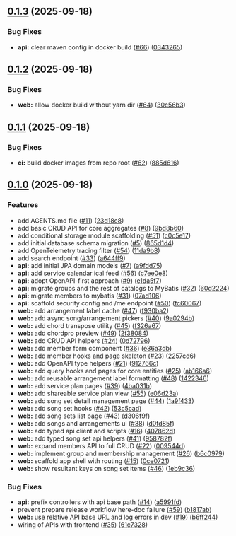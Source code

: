 ## [0.1.3](https://github.com/homeputers/ebal-v2/compare/v0.1.2...v0.1.3) (2025-09-18)

### Bug Fixes

* **api:** clear maven config in docker build ([#66](https://github.com/homeputers/ebal-v2/issues/66)) ([0343265](https://github.com/homeputers/ebal-v2/commit/03432650cdbd4de85343dda70d256c90912cf95f))
## [0.1.2](https://github.com/homeputers/ebal-v2/compare/v0.1.1...v0.1.2) (2025-09-18)

### Bug Fixes

* **web:** allow docker build without yarn dir ([#64](https://github.com/homeputers/ebal-v2/issues/64)) ([30c56b3](https://github.com/homeputers/ebal-v2/commit/30c56b39cee9fa120c66dc168386ab0f19fe1966))
## [0.1.1](https://github.com/homeputers/ebal-v2/compare/v0.1.0...v0.1.1) (2025-09-18)

### Bug Fixes

* **ci:** build docker images from repo root ([#62](https://github.com/homeputers/ebal-v2/issues/62)) ([885d616](https://github.com/homeputers/ebal-v2/commit/885d616a6074d12a176d24b8e408d67de3dafe91))
## [0.1.0](https://github.com/homeputers/ebal-v2/compare/865d1d4e266d7aa8061ef3e390883a4e9a0d734c...v0.1.0) (2025-09-18)

### Features

* add AGENTS.md file ([#11](https://github.com/homeputers/ebal-v2/issues/11)) ([23d18c8](https://github.com/homeputers/ebal-v2/commit/23d18c8d42e0b9126bde8afebef7da9571e68161))
* add basic CRUD API for core aggregates ([#8](https://github.com/homeputers/ebal-v2/issues/8)) ([9bd8b60](https://github.com/homeputers/ebal-v2/commit/9bd8b60e5400b2de5f380702bb9fa760fb5c6bfd))
* add conditional storage module scaffolding ([#51](https://github.com/homeputers/ebal-v2/issues/51)) ([c0c5e17](https://github.com/homeputers/ebal-v2/commit/c0c5e17146da42ccc24303d29462b540c2270055))
* add initial database schema migration ([#5](https://github.com/homeputers/ebal-v2/issues/5)) ([865d1d4](https://github.com/homeputers/ebal-v2/commit/865d1d4e266d7aa8061ef3e390883a4e9a0d734c))
* add OpenTelemetry tracing filter ([#54](https://github.com/homeputers/ebal-v2/issues/54)) ([11da9b8](https://github.com/homeputers/ebal-v2/commit/11da9b8379b97cebe348323694da9e9eb50f49cd))
* add search endpoint ([#33](https://github.com/homeputers/ebal-v2/issues/33)) ([a644ff9](https://github.com/homeputers/ebal-v2/commit/a644ff91f98583a72bd6e5100d68982d09d3ca61))
* **api:** add initial JPA domain models ([#7](https://github.com/homeputers/ebal-v2/issues/7)) ([a9fdd75](https://github.com/homeputers/ebal-v2/commit/a9fdd7508740d0bc26a6a6d29f38625c9232e65e))
* **api:** add service calendar ical feed ([#56](https://github.com/homeputers/ebal-v2/issues/56)) ([c7ee0e8](https://github.com/homeputers/ebal-v2/commit/c7ee0e85aae67c600e32df386860c44826c5af68))
* **api:** adopt OpenAPI-first approach ([#9](https://github.com/homeputers/ebal-v2/issues/9)) ([e1da5f7](https://github.com/homeputers/ebal-v2/commit/e1da5f74c671e9efa2215874cdf419c2cc674898))
* **api:** migrate groups and the rest of catalogs to MyBatis ([#32](https://github.com/homeputers/ebal-v2/issues/32)) ([60d2224](https://github.com/homeputers/ebal-v2/commit/60d2224db164d87e5e72ddbbf7ad1edbce8c38e4))
* **api:** migrate members to mybatis ([#31](https://github.com/homeputers/ebal-v2/issues/31)) ([07ad106](https://github.com/homeputers/ebal-v2/commit/07ad106c60096a468182747d88269c1c2aeb9a65))
* **api:** scaffold security config and /me endpoint ([#50](https://github.com/homeputers/ebal-v2/issues/50)) ([fc60067](https://github.com/homeputers/ebal-v2/commit/fc60067905ce3f20959bf0a771f6cfb4e07e9370))
* **web:** add arrangement label cache ([#47](https://github.com/homeputers/ebal-v2/issues/47)) ([f930ba2](https://github.com/homeputers/ebal-v2/commit/f930ba26a1d757265e62ac1e7887c137968c5068))
* **web:** add async song/arrangement pickers ([#40](https://github.com/homeputers/ebal-v2/issues/40)) ([9a0294b](https://github.com/homeputers/ebal-v2/commit/9a0294b61f3d98921c3e7092de08326c0baabccf))
* **web:** add chord transpose utility ([#45](https://github.com/homeputers/ebal-v2/issues/45)) ([f326a67](https://github.com/homeputers/ebal-v2/commit/f326a679a5eead502c96f5a828c467c37f5a4076))
* **web:** add chordpro preview ([#49](https://github.com/homeputers/ebal-v2/issues/49)) ([2f38084](https://github.com/homeputers/ebal-v2/commit/2f380847966d5515aab5fb0bf1940b4c95f70fb7))
* **web:** add CRUD API helpers ([#24](https://github.com/homeputers/ebal-v2/issues/24)) ([0d72796](https://github.com/homeputers/ebal-v2/commit/0d727960f75c9912554d12e452355f20c81ac8da))
* **web:** add member form component ([#36](https://github.com/homeputers/ebal-v2/issues/36)) ([e36a3db](https://github.com/homeputers/ebal-v2/commit/e36a3dbf2f76ed5e67e36b9dce5c95901f641aa5))
* **web:** add member hooks and page skeleton ([#23](https://github.com/homeputers/ebal-v2/issues/23)) ([2257cd6](https://github.com/homeputers/ebal-v2/commit/2257cd6592a8acfebe82c5c1d17abb14d1850db3))
* **web:** add OpenAPI type helpers ([#21](https://github.com/homeputers/ebal-v2/issues/21)) ([912766c](https://github.com/homeputers/ebal-v2/commit/912766c5ea7472181035d1c1542e613ece6b51c1))
* **web:** add query hooks and pages for core entities ([#25](https://github.com/homeputers/ebal-v2/issues/25)) ([ab166a6](https://github.com/homeputers/ebal-v2/commit/ab166a6a297b435e63007209c7791059ac1f67c8))
* **web:** add reusable arrangement label formatting ([#48](https://github.com/homeputers/ebal-v2/issues/48)) ([1422346](https://github.com/homeputers/ebal-v2/commit/1422346f06b63e3c0f296c72a8e3bb1d7468e774))
* **web:** add service plan pages ([#39](https://github.com/homeputers/ebal-v2/issues/39)) ([4ba031b](https://github.com/homeputers/ebal-v2/commit/4ba031bfecde013f78a8eae345378f7428a6743d))
* **web:** add shareable service plan view ([#55](https://github.com/homeputers/ebal-v2/issues/55)) ([e06d23a](https://github.com/homeputers/ebal-v2/commit/e06d23ac029dfcd8f0d5cda0b7b276775f88b26c))
* **web:** add song set detail management page ([#44](https://github.com/homeputers/ebal-v2/issues/44)) ([1a9f433](https://github.com/homeputers/ebal-v2/commit/1a9f4333b149d6dfa849badd394ca4225dfa90dd))
* **web:** add song set hooks ([#42](https://github.com/homeputers/ebal-v2/issues/42)) ([53c5cad](https://github.com/homeputers/ebal-v2/commit/53c5cad835e645fea4016d0f73358fbf3cafa269))
* **web:** add song sets list page ([#43](https://github.com/homeputers/ebal-v2/issues/43)) ([d306f9f](https://github.com/homeputers/ebal-v2/commit/d306f9fff2c5b6ccb6de8e36b189e22859be7f06))
* **web:** add songs and arrangements ui ([#38](https://github.com/homeputers/ebal-v2/issues/38)) ([d0fd85f](https://github.com/homeputers/ebal-v2/commit/d0fd85f0e8a7d017e57576e73e74ad4950a2bb82))
* **web:** add typed api client and scripts ([#16](https://github.com/homeputers/ebal-v2/issues/16)) ([407862d](https://github.com/homeputers/ebal-v2/commit/407862d0e9fff9a2e0b4364f4f83f187177fc0c1))
* **web:** add typed song set api helpers ([#41](https://github.com/homeputers/ebal-v2/issues/41)) ([958782f](https://github.com/homeputers/ebal-v2/commit/958782f96ac2ad1e08f19dd99c3e3286856fe65d))
* **web:** expand members API to full CRUD ([#22](https://github.com/homeputers/ebal-v2/issues/22)) ([009544d](https://github.com/homeputers/ebal-v2/commit/009544de6d58af1c8ea0fb78ba5d7baf291cb67f))
* **web:** implement group and membership management ([#26](https://github.com/homeputers/ebal-v2/issues/26)) ([b6c0979](https://github.com/homeputers/ebal-v2/commit/b6c0979b1780333b1266741f46fde67f51808fad))
* **web:** scaffold app shell with routing ([#15](https://github.com/homeputers/ebal-v2/issues/15)) ([0ce0721](https://github.com/homeputers/ebal-v2/commit/0ce07213afc9221833a6901735da3a5611a9dc74))
* **web:** show resultant keys on song set items ([#46](https://github.com/homeputers/ebal-v2/issues/46)) ([1eb9c36](https://github.com/homeputers/ebal-v2/commit/1eb9c36aafffe91f75ebdc7d4194483666b2b356))

### Bug Fixes

* **api:** prefix controllers with api base path ([#14](https://github.com/homeputers/ebal-v2/issues/14)) ([a5991fd](https://github.com/homeputers/ebal-v2/commit/a5991fdad54acc98f628ea91d3b09aa59b2a47a4))
* prevent prepare release workflow here-doc failure ([#59](https://github.com/homeputers/ebal-v2/issues/59)) ([b1817ab](https://github.com/homeputers/ebal-v2/commit/b1817ab3086bedc2eb00593a7772f6a56e3b0dc3))
* **web:** use relative API base URL and log errors in dev ([#19](https://github.com/homeputers/ebal-v2/issues/19)) ([b6ff244](https://github.com/homeputers/ebal-v2/commit/b6ff24404b151a67c534543a3f9f3da149401dcb))
* wiring of APIs with frontend ([#35](https://github.com/homeputers/ebal-v2/issues/35)) ([61c7328](https://github.com/homeputers/ebal-v2/commit/61c73286841ac7c9cf5c2da8173d4fb9ebededfd))
